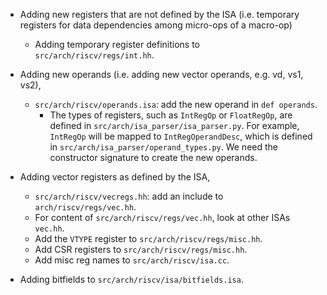 - Adding new registers that are not defined by the ISA (i.e. temporary registers for data dependencies among micro-ops of a macro-op)
  - Adding temporary register definitions to `src/arch/riscv/regs/int.hh`.

- Adding new operands (i.e. adding new vector operands, e.g. vd, vs1, vs2),
  - `src/arch/riscv/operands.isa`: add the new operand in `def operands`.
    - The types of registers, such as `IntRegOp` or `FloatRegOp`, are defined in `src/arch/isa_parser/isa_parser.py`.
      For example, `IntRegOp` will be mapped to `IntRegOperandDesc`, which is defined in `src/arch/isa_parser/operand_types.py`.
      We need the constructor signature to create the new operands.

- Adding vector registers as defined by the ISA,
  - `src/arch/riscv/vecregs.hh`: add an include to `arch/riscv/regs/vec.hh`.
  - For content of `src/arch/riscv/regs/vec.hh`, look at other ISAs `vec.hh`.
  - Add the `VTYPE` register to `src/arch/riscv/regs/misc.hh`.
  - Add CSR registers to `src/arch/riscv/regs/misc.hh`.
  - Add misc reg names to `src/arch/riscv/isa.cc`.

- Adding bitfields to `src/arch/riscv/isa/bitfields.isa`.
